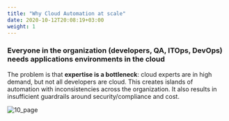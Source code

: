 ```yaml
---
title: "Why Cloud Automation at scale"
date: 2020-10-12T20:08:19+03:00
weight: 1
---
```


### Everyone in the organization (developers, QA, ITOps, DevOps) needs applications environments in the cloud
The problem is that __expertise is a bottleneck__: cloud experts are in high demand, but not all developers are cloud. This creates islands of automation with inconsistencies across the organization. It also results in insufficient guardrails around security/compliance and cost.

 ![10_page](/images/intro/Intro_Pg10.png)
